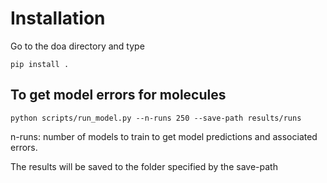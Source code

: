# Installation
Go to the doa directory and type

```
pip install .
```

## To get model errors for molecules

```
python scripts/run_model.py --n-runs 250 --save-path results/runs
```

n-runs: number of models to train to get model predictions and associated errors.

The results will be saved to the folder specified by the save-path
